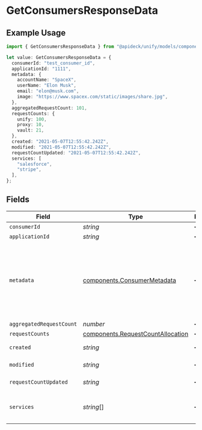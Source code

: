 # GetConsumersResponseData

## Example Usage

```typescript
import { GetConsumersResponseData } from "@apideck/unify/models/components";

let value: GetConsumersResponseData = {
  consumerId: "test_consumer_id",
  applicationId: "1111",
  metadata: {
    accountName: "SpaceX",
    userName: "Elon Musk",
    email: "elon@musk.com",
    image: "https://www.spacex.com/static/images/share.jpg",
  },
  aggregatedRequestCount: 101,
  requestCounts: {
    unify: 100,
    proxy: 10,
    vault: 21,
  },
  created: "2021-05-07T12:55:42.242Z",
  modified: "2021-05-07T12:55:42.242Z",
  requestCountUpdated: "2021-05-07T12:55:42.242Z",
  services: [
    "salesforce",
    "stripe",
  ],
};
```

## Fields

| Field                                                                                                                 | Type                                                                                                                  | Required                                                                                                              | Description                                                                                                           | Example                                                                                                               |
| --------------------------------------------------------------------------------------------------------------------- | --------------------------------------------------------------------------------------------------------------------- | --------------------------------------------------------------------------------------------------------------------- | --------------------------------------------------------------------------------------------------------------------- | --------------------------------------------------------------------------------------------------------------------- |
| `consumerId`                                                                                                          | *string*                                                                                                              | :heavy_minus_sign:                                                                                                    | N/A                                                                                                                   | test_consumer_id                                                                                                      |
| `applicationId`                                                                                                       | *string*                                                                                                              | :heavy_minus_sign:                                                                                                    | N/A                                                                                                                   | 1111                                                                                                                  |
| `metadata`                                                                                                            | [components.ConsumerMetadata](../../models/components/consumermetadata.md)                                            | :heavy_minus_sign:                                                                                                    | The metadata of the consumer. This is used to display the consumer in the sidebar. This is optional, but recommended. |                                                                                                                       |
| `aggregatedRequestCount`                                                                                              | *number*                                                                                                              | :heavy_minus_sign:                                                                                                    | N/A                                                                                                                   | 101                                                                                                                   |
| `requestCounts`                                                                                                       | [components.RequestCountAllocation](../../models/components/requestcountallocation.md)                                | :heavy_minus_sign:                                                                                                    | N/A                                                                                                                   |                                                                                                                       |
| `created`                                                                                                             | *string*                                                                                                              | :heavy_minus_sign:                                                                                                    | N/A                                                                                                                   | 2021-05-07T12:55:42.242Z                                                                                              |
| `modified`                                                                                                            | *string*                                                                                                              | :heavy_minus_sign:                                                                                                    | N/A                                                                                                                   | 2021-05-07T12:55:42.242Z                                                                                              |
| `requestCountUpdated`                                                                                                 | *string*                                                                                                              | :heavy_minus_sign:                                                                                                    | N/A                                                                                                                   | 2021-05-07T12:55:42.242Z                                                                                              |
| `services`                                                                                                            | *string*[]                                                                                                            | :heavy_minus_sign:                                                                                                    | N/A                                                                                                                   | [<br/>"salesforce",<br/>"stripe"<br/>]                                                                                |
